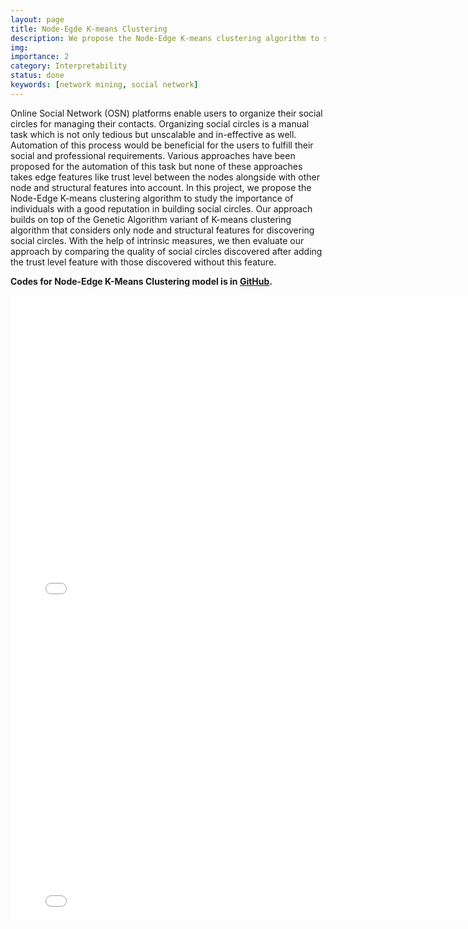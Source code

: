 ```yaml
---
layout: page
title: Node-Egde K-means Clustering
description: We propose the Node-Edge K-means clustering algorithm to study the importance of individuals with a good reputation in building social circles.
img:
importance: 2
category: Interpretability
status: done
keywords: [network mining, social network]
---
```


Online Social Network (OSN) platforms enable users to organize their social circles for managing their contacts. Organizing social circles is a manual task which is not only tedious but unscalable and in-effective as well. Automation of this process would be beneficial for the users to fulfill their social and professional requirements. Various approaches have been proposed for the automation of this task but none of these approaches takes edge features like trust level between the nodes alongside with other node and structural features into account. In this project, we propose the Node-Edge K-means clustering algorithm to study the importance of individuals with a good reputation in building social circles. Our approach builds on top of the Genetic Algorithm variant of K-means clustering algorithm that considers only node and structural features for discovering social circles. With the help of intrinsic measures, we then evaluate our approach by comparing the quality of social circles discovered after adding the trust level feature with those discovered without this feature.

<strong>Codes for Node-Edge K-Means Clustering model is in <a href="https://github.com/MissTiny/Node_Edge_K_Mean_Clustering" target="_blank">GitHub</a>. </strong>

<embed src="/assets/pdf/project_networkmining/Presentation.pdf" width="800px" height="500px" />
<embed src="/assets/pdf/project_networkmining/FinalReport.pdf" width="800px" height="500px" />


